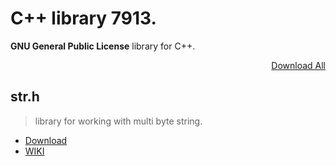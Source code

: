 # C++ library 7913.
**GNU General Public License** library for C++.
[<p dir='rtl' align='right'> Download All</p>](https://github.com/Mish7913/cpp-library/archive/master.zip)

## str.h
> library for working with multi byte string.
* [Download](https://github.com/Mish7913/cpp-library/raw/master/str.h)
* [WIKI](https://github.com/Mish7913/cpp-library/wiki/str.h)
